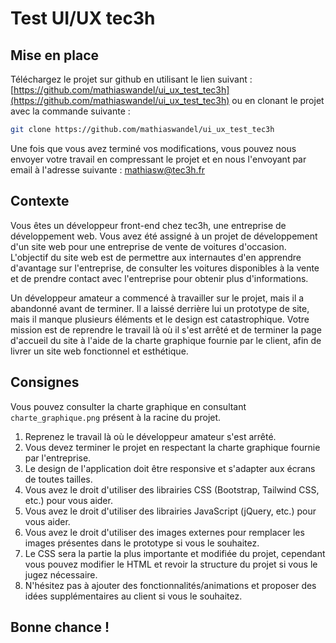 # Test UI/UX tec3h

## Mise en place
Téléchargez le projet sur github en utilisant le lien suivant : [https://github.com/mathiaswandel/ui_ux_test_tec3h](https://github.com/mathiaswandel/ui_ux_test_tec3h) ou en clonant le projet avec la commande suivante :
```bash
git clone https://github.com/mathiaswandel/ui_ux_test_tec3h
```
Une fois que vous avez terminé vos modifications, vous pouvez nous envoyer votre travail en compressant le projet et en nous l'envoyant par email à l'adresse suivante : [mathiasw@tec3h.fr](mailto:mathiasw@tec3h.fr)

## Contexte
Vous êtes un développeur front-end chez tec3h, une entreprise de développement web. Vous avez été assigné à un projet de développement d'un site web pour une entreprise de vente de voitures d'occasion. L'objectif du site web est de permettre aux internautes d'en apprendre d'avantage sur l'entreprise, de consulter les voitures disponibles à la vente et de prendre contact avec l'entreprise pour obtenir plus d'informations.

Un développeur amateur a commencé à travailler sur le projet, mais il a abandonné avant de terminer. Il a laissé derrière lui un prototype de site, mais il manque plusieurs éléments et le design est catastrophique. Votre mission est de reprendre le travail là où il s'est arrêté et de terminer la page d'accueil du site à l'aide de la charte graphique fournie par le client, afin de livrer un site web fonctionnel et esthétique.

## Consignes

Vous pouvez consulter la charte graphique en consultant `charte_graphique.png` présent à la racine du projet.

1. Reprenez le travail là où le développeur amateur s'est arrêté.
2. Vous devez terminer le projet en respectant la charte graphique fournie par l'entreprise.
3. Le design de l'application doit être responsive et s'adapter aux écrans de toutes tailles.
4. Vous avez le droit d'utiliser des librairies CSS (Bootstrap, Tailwind CSS, etc.) pour vous aider.
5. Vous avez le droit d'utiliser des librairies JavaScript (jQuery, etc.) pour vous aider.
6. Vous avez le droit d'utiliser des images externes pour remplacer les images présentes dans le prototype si vous le souhaitez.
7. Le CSS sera la partie la plus importante et modifiée du projet, cependant vous pouvez modifier le HTML et revoir la structure du projet si vous le jugez nécessaire.
8. N'hésitez pas à ajouter des fonctionnalités/animations et proposer des idées supplémentaires au client si vous le souhaitez.

## Bonne chance !
